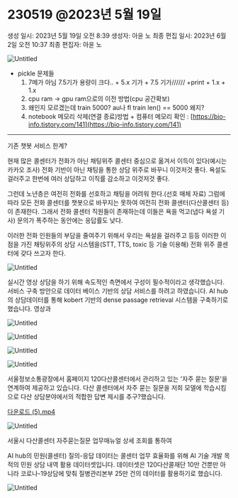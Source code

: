 # 230519 @2023년 5월 19일

생성 일시: 2023년 5월 19일 오전 8:39
생성자: 아윤 노
최종 편집 일시: 2023년 6월 2일 오전 10:37
최종 편집자: 아윤 노

![Untitled](230519%20@2023%E1%84%82%E1%85%A7%E1%86%AB%205%E1%84%8B%E1%85%AF%E1%86%AF%2019%E1%84%8B%E1%85%B5%E1%86%AF%208c787ae1ae664352abf222498a450a46/Untitled.png)

- pickle 문제들
    1. 7메가 아님 7.5기가 용량이 크다.. + 5.x 기가 + 7.5 기가////// +print  + 1.x + 1.x 
    2. cpu ram → gpu ram으로의 이전 방법(cpu 공간확보)
    3. 왜인지 모르겠는데 train 5000? au나 fl train len() == 5000 왜지?
    4. notebook 메모리 삭제(연결 종료)방법 + 컴퓨터 메모리 확인 : [https://bio-info.tistory.com/141](https://bio-info.tistory.com/141)

---

기존 챗봇 서비스 한계?

현재 많은 콜센터가 전화가 아닌 채팅위주 콜센터 중심으로 옮겨서 이득이 있다(예시는 카카오 조사)
전화 기반이 아닌 채팅을 통한 상담 위주로 바꾸니 이것저것 좋다.
욕설도 걸러주고 한번에 여러 상담하고 이직률 감소하고 이것저것 좋다.

그런데 노년층은 여전히 전화를 선호하고 채팅을 어려워 한다.(선호 매체 자료)
그럼에 따라 모든 전화 콜센터를 챗봇으로 바꾸지는 못하여 여전히 전화 콜센터(다산콜센터 등)이 존재한다.
그래서 전화 콜센터 직원들이 존재하는데 이들은 욕을 먹고(냅다 욕설 기사)
문의가 폭주하는 동안에는 응답률도 낮다.

이러한 전화 인원들의 부담을 줄여주기 위해서 우리는 욕설을 걸러주고 등등 이러한 이점을 가진
채팅위주의 상담 시스템을(STT, TTS, toxic 등 기술 이용해) 전화 위주 콜센터에 갖다 쓰고자 한다.

![Untitled](230519%20@2023%E1%84%82%E1%85%A7%E1%86%AB%205%E1%84%8B%E1%85%AF%E1%86%AF%2019%E1%84%8B%E1%85%B5%E1%86%AF%208c787ae1ae664352abf222498a450a46/Untitled%201.png)

실시간 영상 상담을 하기 위해 속도적인 측면에서 구성이 필수적이라고 생각했습니다. 서비스 구축 방안으로 데이터 베이스 기반의 상담 서비스를 하려고 하였습니다. AI hub의 상담데이터를 통해 kobert 기반의 dense passage retrieval 시스템을 구축하기로 했습니다. 영상과 

![Untitled](230519%20@2023%E1%84%82%E1%85%A7%E1%86%AB%205%E1%84%8B%E1%85%AF%E1%86%AF%2019%E1%84%8B%E1%85%B5%E1%86%AF%208c787ae1ae664352abf222498a450a46/Untitled%202.png)

![Untitled](230519%20@2023%E1%84%82%E1%85%A7%E1%86%AB%205%E1%84%8B%E1%85%AF%E1%86%AF%2019%E1%84%8B%E1%85%B5%E1%86%AF%208c787ae1ae664352abf222498a450a46/Untitled.jpeg)

![Untitled](230519%20@2023%E1%84%82%E1%85%A7%E1%86%AB%205%E1%84%8B%E1%85%AF%E1%86%AF%2019%E1%84%8B%E1%85%B5%E1%86%AF%208c787ae1ae664352abf222498a450a46/Untitled%203.png)

![Untitled](230519%20@2023%E1%84%82%E1%85%A7%E1%86%AB%205%E1%84%8B%E1%85%AF%E1%86%AF%2019%E1%84%8B%E1%85%B5%E1%86%AF%208c787ae1ae664352abf222498a450a46/Untitled%204.png)

서울정보소통광장에서 홈페이지 120다산콜센터에서 관리하고 있는 '자주 묻는 질문'을 연계하여 제공하고 있습니다. 다산 콜센터에서 자주 묻는 질문을 저희 모델에 학습시킴으로 다산 상담분야에서의 적합한 답변 제시를 추구?했습니다.

[다운로드 (5).mp4](230519%20@2023%E1%84%82%E1%85%A7%E1%86%AB%205%E1%84%8B%E1%85%AF%E1%86%AF%2019%E1%84%8B%E1%85%B5%E1%86%AF%208c787ae1ae664352abf222498a450a46/%25EB%258B%25A4%25EC%259A%25B4%25EB%25A1%259C%25EB%2593%259C_(5).mp4)

![Untitled](230519%20@2023%E1%84%82%E1%85%A7%E1%86%AB%205%E1%84%8B%E1%85%AF%E1%86%AF%2019%E1%84%8B%E1%85%B5%E1%86%AF%208c787ae1ae664352abf222498a450a46/Untitled%205.png)

서울시 다산콜센터 자주묻는질문 업무매뉴얼 상세 조회를 통하여 

AI hub의 민원(콜센터) 질의-응답 데이터는 콜센터 업무 효율화를 위해 AI 기술 개발 목적의 민원 상담 내역 활용 데이터셋입니다. 데이터셋은 120다산콜재단 10만 건뿐만 아니라 코로나-19상담에 맞춰 질병관리본부 25만 건의 데이터를 활용하기로 했습니다. 

![Untitled](230519%20@2023%E1%84%82%E1%85%A7%E1%86%AB%205%E1%84%8B%E1%85%AF%E1%86%AF%2019%E1%84%8B%E1%85%B5%E1%86%AF%208c787ae1ae664352abf222498a450a46/Untitled%206.png)
